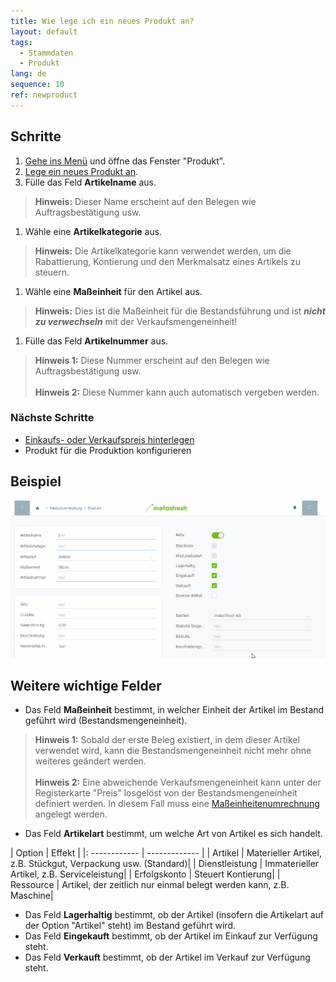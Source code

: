 ```yaml
---
title: Wie lege ich ein neues Produkt an?
layout: default
tags:
  - Stammdaten
  - Produkt
lang: de
sequence: 10
ref: newproduct
---
```


## Schritte
1. [Gehe ins Menü](Menu) und öffne das Fenster "Produkt".
1. [Lege ein neues Produkt an](Neuer_Datensatz_Fenster_Webui).
1. Fülle das Feld **Artikelname** aus.
 >**Hinweis:** Dieser Name erscheint auf den Belegen wie Auftragsbestätigung usw.

1. Wähle eine **Artikelkategorie** aus.
 >**Hinweis:** Die Artikelkategorie kann verwendet werden, um die Rabattierung, Kontierung und den Merkmalsatz eines Artikels zu steuern.

1. Wähle eine **Maßeinheit** für den Artikel aus.
 >**Hinweis:** Dies ist die Maßeinheit für die Bestandsführung und ist ***nicht zu verwechseln*** mit der Verkaufsmengeneinheit!

1. Fülle das Feld **Artikelnummer** aus.
 >**Hinweis 1:** Diese Nummer erscheint auf den Belegen wie Auftragsbestätigung usw.<br><br>
 >**Hinweis 2:** Diese Nummer kann auch automatisch vergeben werden.

### Nächste Schritte
- [Einkaufs- oder Verkaufspreis hinterlegen](ProduktPreis)
- Produkt für die Produktion konfigurieren

## Beispiel

![](assets/neuesprodukt.gif)

## Weitere wichtige Felder

- Das Feld **Maßeinheit** bestimmt, in welcher Einheit der Artikel im Bestand geführt wird (Bestandsmengeneinheit).
 >**Hinweis 1:** Sobald der erste Beleg existiert, in dem dieser Artikel verwendet wird, kann die Bestandsmengeneinheit nicht mehr ohne weiteres geändert werden.<br><br>
 >**Hinweis 2:** Eine abweichende Verkaufsmengeneinheit kann unter der Registerkarte "Preis" losgelöst von der Bestandsmengeneinheit definiert werden. In diesem Fall muss eine [Maßeinheitenumrechnung](Masseinheiten_umrechnen) angelegt werden.

- Das Feld **Artikelart** bestimmt, um welche Art von Artikel es sich handelt.

|	Option | Effekt |
|:	------------ | ------------- |
|	Artikel | Materieller Artikel, z.B. Stückgut, Verpackung usw. (Standard)|
|	Dienstleistung | Immaterieller Artikel, z.B. Serviceleistung|
|	Erfolgskonto | Steuert Kontierung|
|	Ressource | Artikel, der zeitlich nur einmal belegt werden kann, z.B. Maschine|

- Das Feld **Lagerhaltig** bestimmt, ob der Artikel (insofern die Artikelart auf der Option "Artikel" steht) im Bestand geführt wird.
- Das Feld **Eingekauft** bestimmt, ob der Artikel im Einkauf zur Verfügung steht.
- Das Feld **Verkauft** bestimmt, ob der Artikel im Verkauf zur Verfügung steht.
